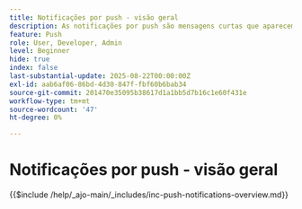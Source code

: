 ```yaml
---
title: Notificações por push - visão geral
description: As notificações por push são mensagens curtas que aparecem em um telefone, tablet ou computador, mesmo quando o usuário não está usando o aplicativo que as enviou. São uma maneira de os aplicativos "tocarem no seu ombro" e chamarem a sua atenção.
feature: Push
role: User, Developer, Admin
level: Beginner
hide: true
index: false
last-substantial-update: 2025-08-22T00:00:00Z
exl-id: aab6af06-86bd-4d30-847f-fbf60b6bab34
source-git-commit: 201470e35095b38617d1a1bb5d7b16c1e60f431e
workflow-type: tm+mt
source-wordcount: '47'
ht-degree: 0%

---
```


# Notificações por push - visão geral

{{$include /help/_ajo-main/_includes/inc-push-notifications-overview.md}}

